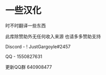 # 一些汉化
时不时翻译一些东西

此库除赞助外无任何收入来源
也请多多赞助支持

Discord - ! JustGargoyle#2457

QQ - 1550827631

更新QQ群 640908477
